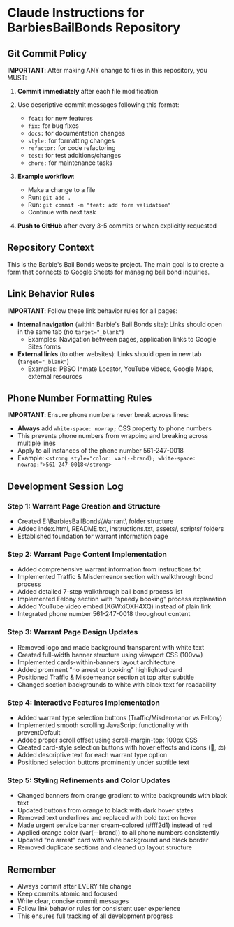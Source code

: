 # Claude Instructions for BarbiesBailBonds Repository

## Git Commit Policy

**IMPORTANT**: After making ANY change to files in this repository, you MUST:

1. **Commit immediately** after each file modification
2. Use descriptive commit messages following this format:
   - `feat:` for new features
   - `fix:` for bug fixes  
   - `docs:` for documentation changes
   - `style:` for formatting changes
   - `refactor:` for code refactoring
   - `test:` for test additions/changes
   - `chore:` for maintenance tasks

3. **Example workflow**:
   - Make a change to a file
   - Run: `git add .`
   - Run: `git commit -m "feat: add form validation"`
   - Continue with next task

4. **Push to GitHub** after every 3-5 commits or when explicitly requested

## Repository Context

This is the Barbie's Bail Bonds website project. The main goal is to create a form that connects to Google Sheets for managing bail bond inquiries.

## Link Behavior Rules

**IMPORTANT**: Follow these link behavior rules for all pages:

- **Internal navigation** (within Barbie's Bail Bonds site): Links should open in the same tab (no `target="_blank"`)
  - Examples: Navigation between pages, application links to Google Sites forms
- **External links** (to other websites): Links should open in new tab (`target="_blank"`)
  - Examples: PBSO Inmate Locator, YouTube videos, Google Maps, external resources

## Phone Number Formatting Rules

**IMPORTANT**: Ensure phone numbers never break across lines:

- **Always** add `white-space: nowrap;` CSS property to phone numbers
- This prevents phone numbers from wrapping and breaking across multiple lines
- Apply to all instances of the phone number 561-247-0018
- Example: `<strong style="color: var(--brand); white-space: nowrap;">561-247-0018</strong>`

## Development Session Log

### Step 1: Warrant Page Creation and Structure
- Created E:\BarbiesBailBonds\Warrant\ folder structure
- Added index.html, README.txt, instructions.txt, assets/, scripts/ folders
- Established foundation for warrant information page

### Step 2: Warrant Page Content Implementation
- Added comprehensive warrant information from instructions.txt
- Implemented Traffic & Misdemeanor section with walkthrough bond process
- Added detailed 7-step walkthrough bail bond process list
- Implemented Felony section with "speedy booking" process explanation
- Added YouTube video embed (K6WxiOXH4XQ) instead of plain link
- Integrated phone number 561-247-0018 throughout content

### Step 3: Warrant Page Design Updates
- Removed logo and made background transparent with white text
- Created full-width banner structure using viewport CSS (100vw)
- Implemented cards-within-banners layout architecture
- Added prominent "no arrest or booking" highlighted card
- Positioned Traffic & Misdemeanor section at top after subtitle
- Changed section backgrounds to white with black text for readability

### Step 4: Interactive Features Implementation
- Added warrant type selection buttons (Traffic/Misdemeanor vs Felony)
- Implemented smooth scrolling JavaScript functionality with preventDefault
- Added proper scroll offset using scroll-margin-top: 100px CSS
- Created card-style selection buttons with hover effects and icons (🚗, ⚖️)
- Added descriptive text for each warrant type option
- Positioned selection buttons prominently under subtitle text

### Step 5: Styling Refinements and Color Updates
- Changed banners from orange gradient to white backgrounds with black text
- Updated buttons from orange to black with dark hover states
- Removed text underlines and replaced with bold text on hover
- Made urgent service banner cream-colored (#fff2d1) instead of red
- Applied orange color (var(--brand)) to all phone numbers consistently
- Updated "no arrest" card with white background and black border
- Removed duplicate sections and cleaned up layout structure

## Remember

- Always commit after EVERY file change
- Keep commits atomic and focused
- Write clear, concise commit messages
- Follow link behavior rules for consistent user experience
- This ensures full tracking of all development progress